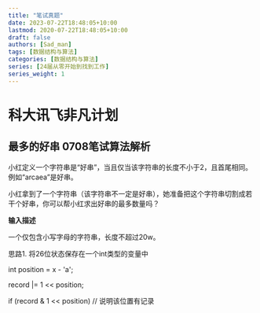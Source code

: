 ```yaml
---
title: "笔试真题"
date: 2023-07-22T18:48:05+10:00
lastmod: 2020-07-22T18:48:05+10:00
draft: false
authors: [Sad_man]
tags: [数据结构与算法]
categories: [数据结构与算法]
series: [24届从零开始到找到工作]
series_weight: 1
---
```


# 科大讯飞非凡计划



## 最多的好串 0708笔试算法解析

小红定义一个字符串是“好串”，当且仅当该字符串的长度不小于2，且首尾相同。例如“arcaea”是好串。

小红拿到了一个字符串（该字符串不一定是好串），她准备把这个字符串切割成若干个好串，你可以帮小红求出好串的最多数量吗？

**输入描述**

一个仅包含小写字母的字符串，长度不超过20w。

思路1. 将26位状态保存在一个int类型的变量中

int position  = x - 'a';

record |= 1 << position;

if (record & 1 << position)  // 说明该位置有记录



